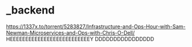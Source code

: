 # _backend
https://1337x.to/torrent/5283827/Infrastructure-and-Ops-Hour-with-Sam-Newman-Microservices-and-Ops-with-Chris-O-Dell/
HEEEEEEEEEEEEEEEEEEEEEEEEEEY
DDDDDDDDDDDDDDDD
